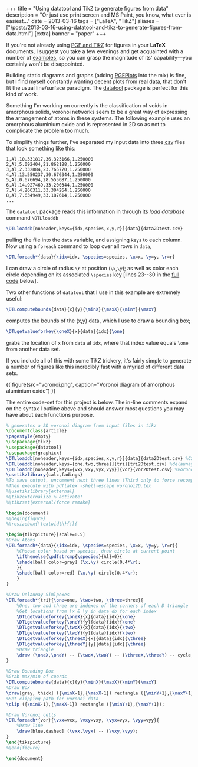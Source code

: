 +++
title = "Using datatool and TikZ to generate figures from data"
description = "Or just use print screen and MS Paint, you know, what ever is easiest..."
date = 2013-03-16
tags = ["LaTeX", "TikZ"]
aliases = ["/posts/2013-03-16-using-datatool-and-tikz-to-generate-figures-from-data.html"]
[extra]
banner = "paper"
+++

If you're not already using [PGF and Ti*k*Z](http://sourceforge.net/projects/pgf/) for figures in your **LaTeX** documents, I suggest you take a few evenings and get acquainted with a number of [examples](http://texample.net/tikz/), so you can grasp the magnitude of its' capability&mdash;you certainly won't be disappointed.

Building static diagrams and graphs (adding [PGFPlots](http://pgfplots.sourceforge.net/) into the mix) is fine, but I find myself constantly wanting decent plots from real data, that don't fit the usual line/surface paradigm. The [datatool](http://www.ctan.org/pkg/datatool) package is perfect for this kind of work.

<!-- more -->
Something I'm working on currently is the classification of voids in amorphous solids, voronoi networks seem to be a great way of expressing the arrangement of atoms in these systems. The following example uses an amorphous aluminium oxide and is represented in 2D so as not to complicate the problem too much.

To simplify things further, I've separated my input data into three <abbr title="Comma Separated Value">csv</abbr> files that look something like this:

```
1,Al,10.331817,36.323166,1.250000
2,Al,5.092404,21.862188,1.250000
3,Al,2.332884,23.765770,1.250000
4,Al,13.550237,30.676344,1.250000
5,Al,0.676694,28.555687,1.250000
6,Al,14.927469,33.200344,1.250000
7,Al,4.266311,33.304264,1.250000
8,Al,7.634949,33.187614,1.250000
...
```

The `datatool` package reads this information in through its _load database_ command `\DTLloaddb`

``` latex
\DTLloaddb[noheader,keys={idx,species,x,y,r}]{data}{data2Dtest.csv}
```

pulling the file into the `data` variable, and assigning `keys` to each column. Now using a `foreach` command to loop over all rows in `data`,

``` latex
\DTLforeach*{data}{\idx=idx, \species=species, \x=x, \y=y, \r=r}
```

I can draw a circle of radius `\r` at position (`\x`,`\y`); as well as color each circle depending on its associated `\species` key [lines 23--30 in the [full code](#code) below].

Two other functions of `datatool` that I use in this example are extremely useful:

``` latex
\DTLcomputebounds{data}{x}{y}{\minX}{\maxX}{\minY}{\maxY}
```

computes the bounds of the (x,y) data, which I use to draw a bounding box;

``` latex
\DTLgetvalueforkey{\oneX}{x}{data}{idx}{\one}
```

grabs the location of `x` from `data` at `idx`, where that index value equals `\one` from another data set.

If you include all of this with some Ti*k*Z trickery, it's fairly simple to generate a number of figures like this incredibly fast with a myriad of different data sets.

{{ figure(src="voronoi.png", caption="Voronoi diagram of amorphous aluminium oxide") }}

The entire code-set for this project is below. The in-line comments expand on the syntax I outline above and should answer most questions you may have about each functions purpose.

<a name="code" />

``` latex
% generates a 2D voronoi diagram from input files in tikz
\documentclass{article}
\pagestyle{empty}
\usepackage{tikz}
\usepackage{datatool}
\usepackage{graphicx}
\DTLloaddb[noheader,keys={idx,species,x,y,r}]{data}{data2Dtest.csv} %CSV data
\DTLloaddb[noheader,keys={one,two,three}]{tri}{tri2Dtest.csv} %delaunay triangulation data
\DTLloaddb[noheader,keys={vxx,vxy,vyx,vyy}]{vor}{vor2Dtest.csv} %voronoi data
\usetikzlibrary{calc,fadings}
%To save output, uncomment next three lines (Third only to force recompile).
%Then execute with pdflatex -shell-escape voronoi2D.tex
%\usetikzlibrary{external}
%\tikzexternalize % activate!
%\tikzset{external/force remake}

\begin{document}
%\begin{figure}
%\resizebox{\textwidth}{!}{

\begin{tikzpicture}[scale=0.5]
%Draw Atoms
\DTLforeach*{data}{\idx=idx, \species=species, \x=x, \y=y, \r=r}{
    %Choose color based on species, draw circle at current point
    \ifthenelse{\pdfstrcmp{\species}{Al}=0}{
    \shade[ball color=gray] (\x,\y) circle(0.4*\r);
    }{
    \shade[ball color=red] (\x,\y) circle(0.4*\r);
    }
}

%Draw Delaunay Simlpexes
\DTLforeach*{tri}{\one=one, \two=two, \three=three}{
    %One, two and three are indexes of the corners of each D triangle
    %Get locations from \x & \y in data db for each index
    \DTLgetvalueforkey{\oneX}{x}{data}{idx}{\one}
    \DTLgetvalueforkey{\oneY}{y}{data}{idx}{\one}
    \DTLgetvalueforkey{\twoX}{x}{data}{idx}{\two}
    \DTLgetvalueforkey{\twoY}{y}{data}{idx}{\two}
    \DTLgetvalueforkey{\threeX}{x}{data}{idx}{\three}
    \DTLgetvalueforkey{\threeY}{y}{data}{idx}{\three}
    %Draw triangle
    \draw (\oneX,\oneY) -- (\twoX,\twoY) -- (\threeX,\threeY) -- cycle;
}

%Draw Bounding Box
%Grab max/min of coords
\DTLcomputebounds{data}{x}{y}{\minX}{\maxX}{\minY}{\maxY}
%Draw Box
\draw[gray, thick] ({\minX-1},{\maxX-1}) rectangle ({\minY+1},{\maxY+1});
%Set clipping path for voronoi data
\clip ({\minX-1},{\maxX-1}) rectangle ({\minY+1},{\maxY+1});

%Draw Voronoi cells
\DTLforeach*{vor}{\vxx=vxx, \vxy=vxy, \vyx=vyx, \vyy=vyy}{
    %Draw line
    \draw[blue,dashed] (\vxx,\vyx) -- (\vxy,\vyy);
}
\end{tikzpicture}
%\end{figure}

\end{document}
```
